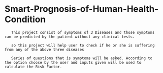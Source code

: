 # Smart-Prognosis-of-Human-Health-Condition
       This project consist of symptoms of 3 Diseases and those symptoms can be predicted by the patient without any clinical tests.
       
       so this project will help user to check if he or she is suffering from any of the above three diseases 
       
       Series of questions that is symptoms will be asked. According to the option choose by the user and inputs given will be used to calculate the Risk Factor. 
       
